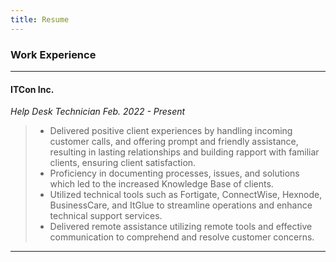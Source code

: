 ```yaml
---
title: Resume
---
```

### Work Experience
---
#### ITCon Inc.
*Help Desk Technician*
*Feb. 2022 - Present*

> - Delivered positive client experiences by handling incoming customer calls, and offering prompt and friendly assistance, resulting in lasting relationships and building rapport with familiar clients, ensuring client satisfaction.
>-  Proficiency in documenting processes, issues, and solutions which led to the increased Knowledge Base of clients.
> - Utilized technical tools such as Fortigate, ConnectWise, Hexnode, BusinessCare, and ItGlue to streamline operations and enhance technical support services.
>- Delivered remote assistance utilizing remote tools and effective communication to comprehend and resolve customer concerns.
---
